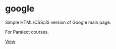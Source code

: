 # google
Simple HTML/CSS/JS version of Google main page.

For Paralect courses.

<a href="http://htmlpreview.github.io/?https://github.com/t2n3qqq/google/blob/master/google/google.html" target="_blank">View</a>
